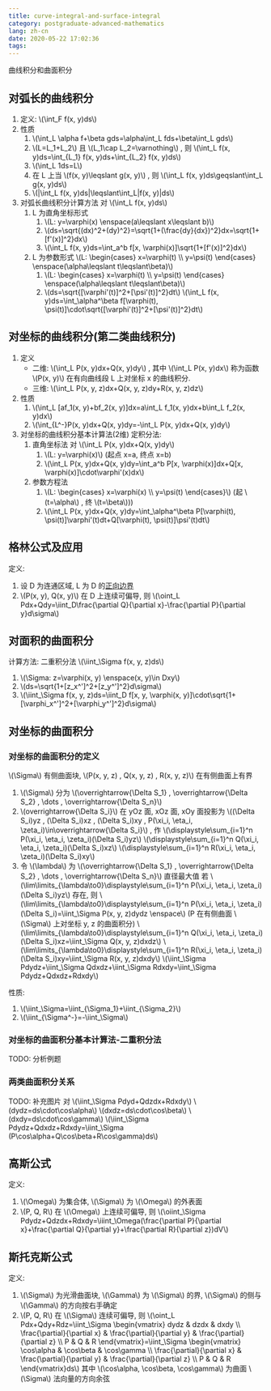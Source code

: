 ```yaml
---
title: curve-integral-and-surface-integral
category: postgraduate-advanced-mathematics
lang: zh-cn
date: 2020-05-22 17:02:36
tags:
---
```


曲线积分和曲面积分

<!-- more -->

## 对弧长的曲线积分

1. 定义: \\(\int_F f(x, y)ds\\)
2. 性质
   1. \\(\int_L \alpha f+\beta gds=\alpha\int_L fds+\beta\int_L gds\\)
   2. \\(L=L_1+L_2\\) 且 \\(L_1\cap L_2=\varnothing\\) , 则 \\(\int_L f(x, y)ds=\int_{L_1} f(x, y)ds+\int_{L_2} f(x, y)ds\\)
   3. \\(\int_L 1ds=L\\)
   4. 在 L 上当 \\(f(x, y)\leqslant g(x, y)\\) , 则 \\(\int_L f(x, y)ds\geqslant\int_L g(x, y)ds\\)
   5. \\(|\int_L f(x, y)ds|\leqslant\int_L|f(x, y)|ds\\)
3. 对弧长曲线积分计算方法
   对 \\(\int_L f(x, y)ds\\)
   1. L 为直角坐标形式
      1. \\(L: y=\varphi(x) \enspace(a\leqslant x\leqslant b)\\)
      2. \\(ds=\sqrt{(dx)^2+(dy)^2}=\sqrt{1+(\frac{dy}{dx})^2}dx=\sqrt{1+[f'(x)]^2}dx\\)
      3. \\(\int_L f(x, y)ds=\int_a^b f[x, \varphi(x)]\sqrt{1+[f'(x)]^2}dx\\)
   2. L 为参数形式
      \\(L: \begin{cases} x=\varphi(t) \\\ y=\psi(t) \end{cases} \enspace(\alpha\leqslant t\leqslant\beta)\\)
      1. \\(L: \begin{cases} x=\varphi(t) \\\ y=\psi(t) \end{cases} \enspace(\alpha\leqslant t\leqslant\beta)\\)
      2. \\(ds=\sqrt{[\varphi'(t)]^2+[\psi'(t)]^2}dt\\)
         \\(\int_L f(x, y)ds=\int_\alpha^\beta f[\varphi(t), \psi(t)]\cdot\sqrt{[\varphi'(t)]^2+[\psi'(t)]^2}dt\\)

## 对坐标的曲线积分(第二类曲线积分)

1. 定义
   * 二维: \\(\int_L P(x, y)dx+Q(x, y)dy\\) , 其中 \\(\int_L P(x, y)dx\\) 称为函数 \\(P(x, y)\\) 在有向曲线段 L 上对坐标 x 的曲线积分.
   * 三维: \\(\int_L P(x, y, z)dx+Q(x, y, z)dy+R(x, y, z)dz\\)
2. 性质
   1. \\(\int_L [af_1(x, y)+bf_2(x, y)]dx=a\int_L f_1(x, y)dx+b\int_L f_2(x, y)dx\\)
   2. \\(\int_{L^-}P(x, y)dx+Q(x, y)dy=-\int_L P(x, y)dx+Q(x, y)dy\\)
3. 对坐标的曲线积分基本计算法(2维)
   定积分法:
   1. 直角坐标法
      对 \\(\int_L P(x, y)dx+Q(x, y)dy\\)
      1. \\(L: y=\varphi(x)\\) (起点 x=a, 终点 x=b)
      2. \\(\int_L P(x, y)dx+Q(x, y)dy=\int_a^b P[x, \varphi(x)]dx+Q[x, \varphi(x)]\cdot\varphi'(x)dx\\)
   2. 参数方程法
      1. \\(L: \begin{cases} x=\varphi(x) \\\ y=\psi(t) \end{cases}\\) (起 \\(t=\alpha\\) , 终 \\(t=\beta\\)))
      2. \\(\int_L P(x, y)dx+Q(x, y)dy=\int_\alpha^\beta P[\varphi(t), \psi(t)]\varphi'(t)dt+Q[\varphi(t), \psi(t)]\psi'(t)dt\\)

## 格林公式及应用

定义:
1. 设 D 为连通区域, L 为 D 的<u>正向边界</u>
2. \\(P(x, y), Q(x, y)\\) 在 D 上连续可偏导, 则
   \\(\oint_L Pdx+Qdy=\iint_D\frac{\partial Q}{\partial x}-\frac{\partial P}{\partial y}d\sigma\\)

## 对面积的曲面积分

计算方法: 二重积分法
\\(\iint_\Sigma f(x, y, z)ds\\)
1. \\(\Sigma: z=\varphi(x, y) \enspace(x, y)\in Dxy\\)
2. \\(ds=\sqrt{1+[z_x^']^2+[z_y^']^2}d\sigma\\)
3. \\(\iint_\Sigma f(x, y, z)ds=\iint_D f[x, y, \varphi(x, y)]\cdot\sqrt{1+[\varphi_x^']^2+[\varphi_y^']^2}d\sigma\\)

## 对坐标的曲面积分

### 对坐标的曲面积分的定义

\\(\Sigma\\) 有侧曲面块, \\(P(x, y, z) , Q(x, y, z) , R(x, y, z)\\) 在有侧曲面上有界
1. \\(\Sigma\\) 分为 \\(\overrightarrow{\Delta S_1} , \overrightarrow{\Delta S_2} , \dots , \overrightarrow{\Delta S_n}\\)
2. \\(overrightarrow{\Delta S_i}\\) 在 yOz 面, xOz 面, xOy 面投影为
   \\((\Delta S_i)yz , (\Delta S_i)xz , (\Delta S_i)xy , P(\xi_i, \eta_i, \zeta_i)\in\overrightarrow{\Delta S_i}\\) ,
   作
   \\(\displaystyle\sum_{i=1}^n P(\xi_i, \eta_i, \zeta_i)(\Delta S_i)yz\\)
   \\(\displaystyle\sum_{i=1}^n Q(\xi_i, \eta_i, \zeta_i)(\Delta S_i)xz\\)
   \\(\displaystyle\sum_{i=1}^n R(\xi_i, \eta_i, \zeta_i)(\Delta S_i)xy\\)
3. 令 \\(\lambda\\) 为 \\(\overrightarrow{\Delta S_1} , \overrightarrow{\Delta S_2} , \dots , \overrightarrow{\Delta S_n}\\) 直径最大值
   若 \\(\lim\limits_{\lambda\to0}\displaystyle\sum_{i=1}^n P(\xi_i, \eta_i, \zeta_i)(\Delta S_i)yz\\) 存在, 则
   \\(\lim\limits_{\lambda\to0}\displaystyle\sum_{i=1}^n P(\xi_i, \eta_i, \zeta_i)(\Delta S_i)=\iint_\Sigma P(x, y, z)dydz \enspace\\) (P 在有侧曲面 \\(\Sigma\\) 上对坐标 y, z 的曲面积分)
   \\(\lim\limits_{\lambda\to0}\displaystyle\sum_{i=1}^n Q(\xi_i, \eta_i, \zeta_i)(\Delta S_i)xz=\iint_\Sigma Q(x, y, z)dxdz\\)
   \\(\lim\limits_{\lambda\to0}\displaystyle\sum_{i=1}^n R(\xi_i, \eta_i, \zeta_i)(\Delta S_i)xy=\iint_\Sigma R(x, y, z)dxdy\\)
   \\(\iint_\Sigma Pdydz+\iint_\Sigma Qdxdz+\iint_\Sigma Rdxdy=\iint_\Sigma Pdydz+Qdxdz+Rdxdy\\)

性质:
1. \\(\iint_\Sigma=\iint_{\Sigma_1}+\iint_{\Sigma_2}\\)
2. \\(\iint_{\Sigma^-}=-\iint_\Sigma\\)

### 对坐标的曲面积分基本计算法-二重积分法

TODO: 分析例题

### 两类曲面积分关系

TODO: 补充图片
对 \\(\iint_\Sigma Pdyd+Qdzdx+Rdxdy\\)
\\(dydz=ds\cdot\cos\alpha\\)
\\(dxdz=ds\cdot\cos\beta\\)
\\(dxdy=ds\cdot\cos\gamma\\)
\\(\iint_\Sigma Pdydz+Qdxdz+Rdxdy=\iint_\Sigma (P\cos\alpha+Q\cos\beta+R\cos\gamma)ds\\)

## 高斯公式

定义:
1. \\(\Omega\\) 为集合体, \\(\Sigma\\) 为 \\(\Omega\\) 的外表面
2. \\(P, Q, R\\) 在 \\(\Omega\\) 上连续可偏导, 则
   \\(\oiint_\Sigma Pdydz+Qdzdx+Rdxdy=\iiint_\Omega(\frac{\partial P}{\partial x}+\frac{\partial Q}{\partial y}+\frac{\partial R}{\partial z})dV\\)

## 斯托克斯公式

定义:
1. \\(\Sigma\\) 为光滑曲面块, \\(\Gamma\\) 为 \\(\Sigma\\) 的界, \\(\Sigma\\) 的侧与 \\(\Gamma\\) 的方向按右手确定
2. \\(P, Q, R\\) 在 \\(\Sigma\\) 连续可偏导, 则
   \\(\oint_L Pdx+Qdy+Rdz=\iint_\Sigma \begin{vmatrix} dydz & dzdx & dxdy \\\ \frac{\partial}{\partial x} & \frac{\partial}{\partial y} & \frac{\partial}{\partial z} \\\ P & Q & R \end{vmatrix}=\iint_\Sigma \begin{vmatrix} \cos\alpha & \cos\beta & \cos\gamma \\\ \frac{\partial}{\partial x} & \frac{\partial}{\partial y} & \frac{\partial}{\partial z} \\\ P & Q & R \end{vmatrix}ds\\)
   其中 \\(\cos\alpha, \cos\beta, \cos\gamma\\) 为曲面 \\(\Sigma\\) 法向量的方向余弦
